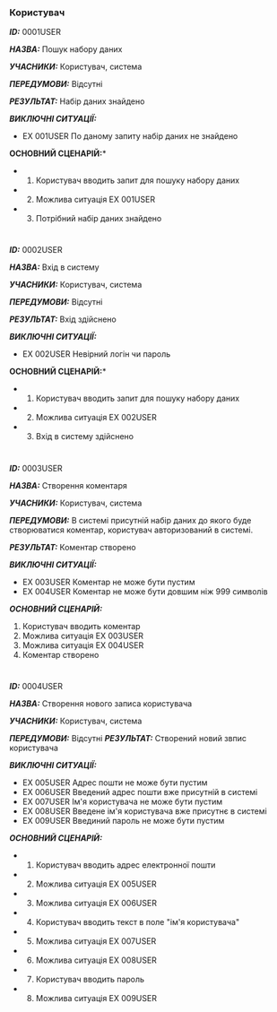 ### Користувач 
***ID:*** 0001USER
    
***НАЗВА:*** Пошук набору даних
    
***УЧАСНИКИ:*** Користувач, система

***ПЕРЕДУМОВИ:*** Відсутні

***РЕЗУЛЬТАТ:*** Набір даних знайдено

***ВИКЛЮЧНІ СИТУАЦІЇ:*** 
- EX 001USER По даному запиту набір даних не знайдено

**ОСНОВНИЙ СЦЕНАРІЙ:*** 
- 1. Користувач вводить запит для пошуку набору даних
- 2. Можлива ситуація EX 001USER
- 3. Потрібний набір даних знайдено
#
***ID:*** 0002USER
    
***НАЗВА:*** Вхід в систему
    
***УЧАСНИКИ:*** Користувач, система

***ПЕРЕДУМОВИ:*** Відсутні

***РЕЗУЛЬТАТ:*** Вхід здійснено

***ВИКЛЮЧНІ СИТУАЦІЇ:*** 
- EX 002USER Невірний логін чи пароль

**ОСНОВНИЙ СЦЕНАРІЙ:*** 
- 1. Користувач вводить запит для пошуку набору даних
- 2. Можлива ситуація EX 002USER
- 3. Вхід в систему здійснено
#
***ID:*** 0003USER
    
***НАЗВА:*** Створення коментаря
    
***УЧАСНИКИ:*** Користувач, система

***ПЕРЕДУМОВИ:*** В системі присутній набір даних до якого буде створюватися коментар, користувач авторизований в системі.

***РЕЗУЛЬТАТ:*** Коментар створено

***ВИКЛЮЧНІ СИТУАЦІЇ:*** 
- EX 003USER Коментар не може бути пустим 
- EX 004USER Коментар не може бути довшим ніж 999 символів

***ОСНОВНИЙ СЦЕНАРІЙ:*** 
1. Користувач вводить коментар
2. Можлива ситуація EX 003USER
3. Можлива ситуація EX 004USER
4. Коментар створено
#
***ID:*** 0004USER
    
***НАЗВА:*** Створення нового записа користувача
    
***УЧАСНИКИ:*** Користувач, система

***ПЕРЕДУМОВИ:*** Відсутні
***РЕЗУЛЬТАТ:*** Створений новий звпис користувача

***ВИКЛЮЧНІ СИТУАЦІЇ:*** 
- EX 005USER Адрес пошти не може бути пустим 
- EX 006USER Введений адрес пошти вже присутній в системі
- EX 007USER Ім'я користувача не може бути пустим
- EX 008USER Введене ім'я користувача вже присутнє в системі
- EX 009USER Введиний пароль не може бути пустим

***ОСНОВНИЙ СЦЕНАРІЙ:*** 
- 1. Користувач вводить адрес електронної пошти
- 2. Можлива ситуація EX 005USER
- 3. Можлива ситуація EX 006USER
- 4. Користувач вводить текст в поле "ім'я користувача"
- 5. Можлива ситуація EX 007USER
- 6. Можлива ситуація EX 008USER
- 7. Користувач вводить пароль
- 8. Можлива ситуація EX 009USER
